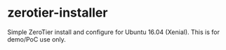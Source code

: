 # zerotier-installer
Simple ZeroTier install and configure for Ubuntu 16.04 (Xenial). This is for demo/PoC use only.
